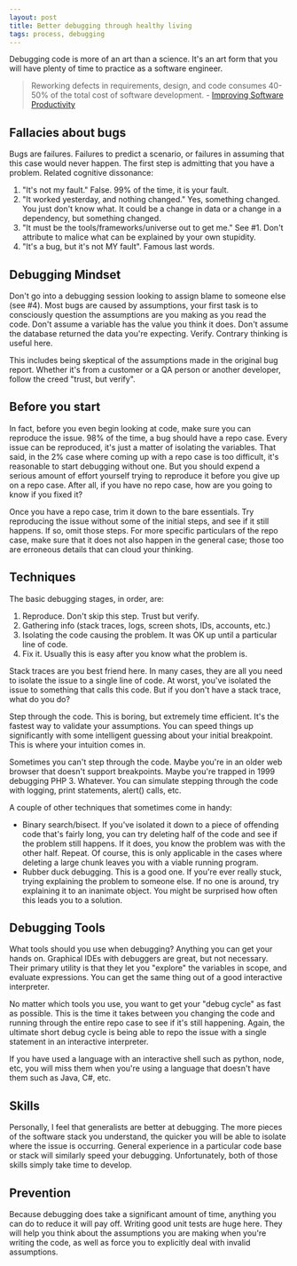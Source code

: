 ```yaml
---
layout: post
title: Better debugging through healthy living
tags: process, debugging
---
```


Debugging code is more of an art than a science. It's an art form that you will have plenty of time to practice as a software engineer.

> Reworking defects in requirements, design, and code consumes 40-50% of the total cost of software development. - [Improving Software Productivity](http://programmers.stackexchange.com/questions/91758/debugging-facts-and-statistics)


## Fallacies about bugs

Bugs are failures. Failures to predict a scenario, or failures in assuming that this case would never happen. The first step is admitting that you have a problem. Related cognitive dissonance:

1. "It's not my fault." False. 99% of the time, it is your fault.
2. "It worked yesterday, and nothing changed." Yes, something changed. You just don't know what. It could be a change in data or a change in a dependency, but something changed.
3. "It must be the tools/frameworks/universe out to get me." See #1. Don't attribute to malice what can be explained by your own stupidity.
4. "It's a bug, but it's not MY fault". Famous last words.

## Debugging Mindset

Don't go into a debugging session looking to assign blame to someone else (see #4). Most bugs are caused by assumptions, your first task is to consciously question the assumptions are you making as you read the code. Don't assume a variable has the value you think it does. Don't assume the database returned the data you're expecting. Verify. Contrary thinking is useful here.

This includes being skeptical of the assumptions made in the original bug report. Whether it's from a customer or a QA person or another developer, follow the creed "trust, but verify".

## Before you start

In fact, before you even begin looking at code, make sure you can reproduce the issue. 98% of the time, a bug should have a repo case. Every issue can be reproduced, it's just a matter of isolating the variables. That said, in the 2% case where coming up with a repo case is too difficult, it's reasonable to start debugging without one. But you should expend a serious amount of effort yourself trying to reproduce it before you give up on a repo case. After all, if you have no repo case, how are you going to know if you fixed it?

Once you have a repo case, trim it down to the bare essentials. Try reproducing the issue without some of the initial steps, and see if it still happens. If so, omit those steps. For more specific particulars of the repo case, make sure that it does not also happen in the general case; those too are erroneous details that can cloud your thinking.

## Techniques

The basic debugging stages, in order, are:

1. Reproduce. Don't skip this step. Trust but verify.
2. Gathering info (stack traces, logs, screen shots, IDs, accounts, etc.)
3. Isolating the code causing the problem. It was OK up until a particular line of code.
4. Fix it. Usually this is easy after you know what the problem is.

Stack traces are you best friend here. In many cases, they are all you need to isolate the issue to a single line of code. At worst, you've isolated the issue to something that calls this code. But if you don't have a stack trace, what do you do?

Step through the code. This is boring, but extremely time efficient. It's the fastest way to validate your assumptions. You can speed things up significantly with some intelligent guessing about your initial breakpoint. This is where your intuition comes in.

Sometimes you can't step through the code. Maybe you're in an older web browser that doesn't support breakpoints. Maybe you're trapped in 1999 debugging PHP 3. Whatever. You can simulate stepping through the code with logging, print statements, alert() calls, etc.

A couple of other techniques that sometimes come in handy:

- Binary search/bisect. If you've isolated it down to a piece of offending code that's fairly long, you can try deleting half of the code and see if the problem still happens. If it does, you know the problem was with the other half. Repeat. Of course, this is only applicable in the cases where deleting a large chunk leaves you with a viable running program.
- Rubber duck debugging. This is a good one. If you're ever really stuck, trying explaining the problem to someone else. If no one is around, try explaining it to an inanimate object. You might be surprised how often this leads you to a solution.

##  Debugging Tools

What tools should you use when debugging? Anything you can get your hands on. Graphical IDEs with debuggers are great, but not necessary. Their primary utility is that they let you "explore" the variables in scope, and evaluate expressions. You can get the same thing out of a good interactive interpreter.

No matter which tools you use, you want to get your "debug cycle" as fast as possible. This is the time it takes between you changing the code and running through the entire repo case to see if it's still happening. Again, the ultimate short debug cycle is being able to repo the issue with a single statement in an interactive interpreter.

If you have used a language with an interactive shell such as python, node, etc, you will miss them when you're using a language that doesn't have them such as Java, C#, etc.

## Skills

Personally, I feel that generalists are better at debugging. The more pieces of the software stack you understand, the quicker you will be able to isolate where the issue is occurring. General experience in a particular code base or stack will similarly speed your debugging. Unfortunately, both of those skills simply take time to develop.

## Prevention

Because debugging does take a significant amount of time, anything you can do to reduce it will pay off. Writing good unit tests are huge here. They will help you think about the assumptions you are making when you're writing the code, as well as force you to explicitly deal with invalid assumptions.
